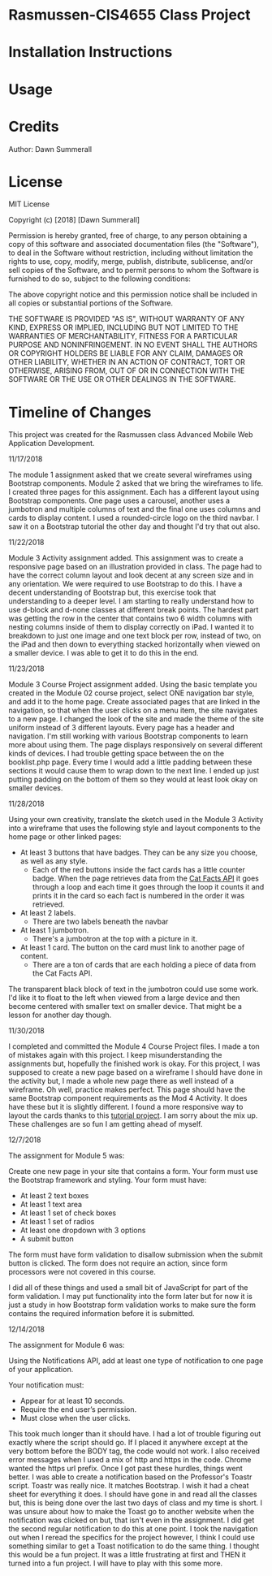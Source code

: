 # Rasmussen-CIS4655 Class Project

# Installation Instructions

# Usage

# Credits

Author: Dawn Summerall

# License

MIT License

Copyright (c) [2018] [Dawn Summerall]

Permission is hereby granted, free of charge, to any person obtaining a copy of this software and associated documentation files (the "Software"), to deal in the Software without restriction, including without limitation the rights to use, copy, modify, merge, publish, distribute, sublicense, and/or sell copies of the Software, and to permit persons to whom the Software is furnished to do so, subject to the following conditions:

The above copyright notice and this permission notice shall be included in all copies or substantial portions of the Software.

THE SOFTWARE IS PROVIDED "AS IS", WITHOUT WARRANTY OF ANY KIND, EXPRESS OR IMPLIED, INCLUDING BUT NOT LIMITED TO THE WARRANTIES OF MERCHANTABILITY, FITNESS FOR A PARTICULAR PURPOSE AND NONINFRINGEMENT. IN NO EVENT SHALL THE AUTHORS OR COPYRIGHT HOLDERS BE LIABLE FOR ANY CLAIM, DAMAGES OR OTHER LIABILITY, WHETHER IN AN ACTION OF CONTRACT, TORT OR OTHERWISE, ARISING FROM, OUT OF OR IN CONNECTION WITH THE SOFTWARE OR THE USE OR OTHER DEALINGS IN THE SOFTWARE.

# Timeline of Changes

This project was created for the Rasmussen class Advanced Mobile Web Application Development.

11/17/2018

The module 1 assignment asked that we create several wireframes using Bootstrap components. Module 2 asked that we bring the wireframes to life. I created three pages for this assignment. Each has a different layout using Bootstrap components. One page uses a carousel, another uses a jumbotron and multiple columns of text and the final one uses columns and cards to display content. I used a rounded-circle logo on the third navbar. I saw it on a Bootstrap tutorial the other day and thought I'd try that out also.

11/22/2018

Module 3 Activity assignment added. This assignment was to create a responsive page based on an illustration provided in class. The page had to have the correct column layout and look decent at any screen size and in any orientation. We were required to use Bootstrap to do this. I have a decent understanding of Bootstrap but, this exercise took that understanding to a deeper level. I am starting to really understand how to use d-block and d-none classes at different break points. The hardest part was getting the row in the center that contains two 6 width columns with nesting columns inside of them to display correctly on iPad. I wanted it to breakdown to just one image and one text block per row, instead of two, on the iPad and then down to everything stacked horizontally when viewed on a smaller device.  I was able to get it to do this in the end.

11/23/2018

Module 3 Course Project assignment added. Using the basic template you created in the Module 02 course project, select ONE navigation bar style, and add it to the home page. Create associated pages that are linked in the navigation, so that when the user clicks on a menu item, the site navigates to a new page. I changed the look of the site and made the theme of the site uniform instead of 3 different layouts. Every page has a header and navigation. I'm still working with various Bootstrap components to learn more about using them. The page displays responsively on several different kinds of devices. I had trouble getting space between the <divs> on the booklist.php page. Every time I would add a little padding between these sections it would cause them to wrap down to the next line. I ended up just putting padding on the bottom of them so they would at least look okay on smaller devices.

 11/28/2018

Using your own creativity, translate the sketch used in the Module 3 Activity into a wireframe that uses the following style and layout components to the home page or other linked pages:

* At least 3 buttons that have badges. They can be any size you choose, as well as any style.
  * Each of the red buttons inside the fact cards has a little counter badge. When the page retrieves data from the [Cat Facts API](https://github.com/alexwohlbruck/cat-facts) it goes through a loop and each time it goes through the loop it counts it and prints it in the card so each fact is numbered in the order it was retrieved.
* At least 2 labels.
  * There are two labels beneath the navbar
* At least 1 jumbotron.
  * There's a jumbotron at the top with a picture in it.
* At least 1 card. The button on the card must link to another page of content.
  * There are a ton of cards that are each holding a piece of data from the Cat Facts API.

The transparent black block of text in the jumbotron could use some work. I'd like it to float to the left when viewed from a large device and then become centered with smaller text on smaller device. That might be a lesson for another day though.

11/30/2018

I completed and committed the Module 4 Course Project files. I made a ton of mistakes again with this project. I keep misunderstanding the assignments but, hopefully the finished work is okay. For this project, I was supposed to create a new page based on a wireframe I should have done in the activity but, I made a whole new page there as well instead of a wireframe. Oh well, practice makes perfect. This page should have the same Bootstrap component requirements as the Mod 4 Activity. It does have these but it is slightly different. I found a more responsive way to layout the cards thanks to this [tutorial project](https://codepen.io/smashtheshell/pen/qRRdvb). I am sorry about the mix up. These challenges are so fun I am getting ahead of myself.

12/7/2018

The assignment for Module 5 was:

Create one new page in your site that contains a form. Your form must use the Bootstrap framework and styling. Your form must have:

* At least 2 text boxes
* At least 1 text area
* At least 1 set of check boxes
* At least 1 set of radios
* At least one dropdown with 3 options
* A submit button

The form must have form validation to disallow submission when the submit button is clicked.
The form does not require an action, since form processors were not covered in this course.

I did all of these things and used a small bit of JavaScript for part of the form validation. I may put functionality into the form later but for now it is just a study in how Bootstrap form validation works to make sure the form contains the required information before it is submitted.

12/14/2018

The assignment for Module 6 was:

Using the Notifications API, add at least one type of notification to one page of your application.

Your notification must:

* Appear for at least 10 seconds.
* Require the end user’s permission.
* Must close when the user clicks.

This took much longer than it should have. I had a lot of trouble figuring out exactly where the script should go. If I placed it anywhere except at the very bottom before the BODY tag, the code would not work. I also received error messages when I used a mix of http and https in the code. Chrome wanted the https url prefix. Once I got past these hurdles, things went better. I was able to create a notification based on the Professor's Toastr script. Toastr was really nice. It matches Bootstrap. I wish it had a cheat sheet for everything it does. I should have gone in and read all the classes but, this is being done over the last two days of class and my time is short. I was unsure about how to make the Toast go to another website when the notification was clicked on but, that isn't even in the assignment. I did get the second regular notification to do this at one point. I took the navigation out when I reread the specifics for the project however, I think I could use something similar to get a Toast notification to do the same thing. I thought this would be a fun project. It was a little frustrating at first and THEN it turned into a fun project. I will have to play with this some more.
